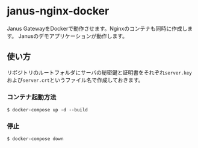 # janus-nginx-docker

Janus GatewayをDockerで動作させます。Nginxのコンテナも同時に作成します。
Janusのデモアプリケーションが動作します。

## 使い方

リポジトリのルートフォルダにサーバの秘密鍵と証明書をそれぞれ`server.key`および`server.crt`というファイル名で作成しておきます。

### コンテナ起動方法
```
$ docker-compose up -d --build
```

### 停止
```
$ docker-compose down
```